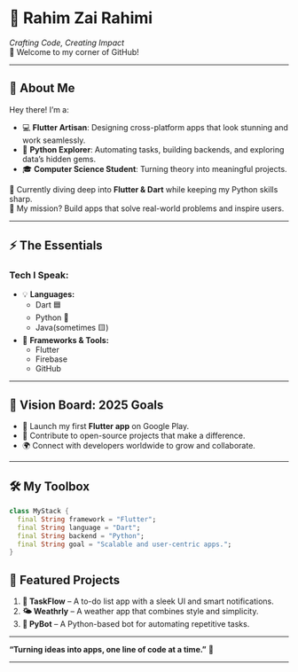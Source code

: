 # 🌌 Rahim Zai Rahimi
*Crafting Code, Creating Impact*  
👋 Welcome to my corner of GitHub!  

---

## 🌟 About Me  
Hey there! I’m a:  
- 💻 **Flutter Artisan**: Designing cross-platform apps that look stunning and work seamlessly.  
- 🐍 **Python Explorer**: Automating tasks, building backends, and exploring data’s hidden gems.  
- 🎓 **Computer Science Student**: Turning theory into meaningful projects.  

🌱 Currently diving deep into **Flutter & Dart** while keeping my Python skills sharp.  
🎯 My mission? Build apps that solve real-world problems and inspire users.  

---

## ⚡ The Essentials  
### **Tech I Speak:**  
- 💡 **Languages:**  
  - Dart 🟦  
  - Python 🐍  
  - Java(sometimes 🟨)  
- 🔧 **Frameworks & Tools:**  
  - Flutter  
  - Firebase  
  - GitHub  

---

## 🌌 Vision Board: 2025 Goals  
- 🚀 Launch my first **Flutter app** on Google Play.  
- 🤝 Contribute to open-source projects that make a difference.  
- 🌍 Connect with developers worldwide to grow and collaborate.  

---

## 🛠 My Toolbox  
```dart
class MyStack {
  final String framework = "Flutter";
  final String language = "Dart";
  final String backend = "Python";
  final String goal = "Scalable and user-centric apps.";
}
```
## 🌠 Featured Projects  
1. **📝 TaskFlow** – A to-do list app with a sleek UI and smart notifications.  
2. **🌤️ Weathrly** – A weather app that combines style and simplicity.  
3. **🤖 PyBot** – A Python-based bot for automating repetitive tasks.  

---

**“Turning ideas into apps, one line of code at a time.”** 🌟  

---
